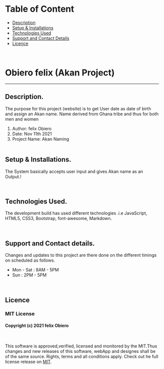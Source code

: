 
# Table of Content

+ [Description](#description)
+ [Setup & Installations](#setup-and-installations)
+ [Technologies Used](#technologies-used)
+ [Support and Contact Details](#support-and-contact-details)
+ [Licence](#licence)

<br/>

# Obiero felix (Akan Project) 
<hr>

## Description.
The purpose for this project (website) is to get User date as date of birth and assign an Akan name. Name derived from Ghana tribe and thus for both men and women

<ol>
    <li>Author: felix Obiero</li> 
    <li>Date: Nov 11th 2021</li> 
    <li>Project Name: Akan Naming</li> <br/>
</ol>

## Setup & Installations.
The System basically accepts user input and gives Akan name as an Output.!

<br/>

## Technologies Used.
The development build has used different technologies .i.e JavaScript, HTML5, CSS3, Bootstrap, font-awesome, Markdown. 

<br/>

## Support and Contact details.
Changes and updates to this project are there done on the different timings on scheduled as follows. 

<ul>
    <li>Mon - Sat : 8AM - 5PM</li>
    <li>Sun : 2PM - 5PM</li>
</ul>

<br/>

## Licence 
### MIT License
<!-- ​<br/> -->
#### Copyright (c) 2021 felix Obiero
<br/>
<!-- <br> -->

This software is approved,verified, licensed and monitored by the MIT.Thus changes and new releases of this software, webApp and designes shall be of the same source. Rights, terms and all conditions apply. Check out he full license release on [MIT](LICENCE).



